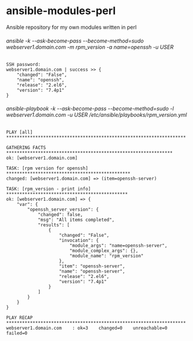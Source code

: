 # ansible-modules-perl

Ansible repository for my own modules written in perl

###### ansible -k --ask-become-pass --become-method=sudo webserver1.domain.com *-m rpm_version -a name=openssh* -u USER
```
SSH password: 
webserver1.domain.com | success >> {
    "changed": "False",
    "name": "openssh",
    "release": "2.el6",
    "version": "7.4p1"
}
```

###### ansible-playbook -k --ask-become-pass --become-method=sudo -l webserver1.domain.com -u USER /etc/ansible/playbooks/rpm_version.yml
```
PLAY [all] ******************************************************************** 

GATHERING FACTS *************************************************************** 
ok: [webserver1.domain.com]

TASK: [rpm version for openssh] *********************************************** 
changed: [webserver1.domain.com] => (item=openssh-server)

TASK: [rpm_version - print info] ********************************************** 
ok: [webserver1.domain.com] => {
    "var": {
        "openssh_server_version": {
            "changed": false, 
            "msg": "All items completed", 
            "results": [
                {
                    "changed": "False", 
                    "invocation": {
                        "module_args": "name=openssh-server", 
                        "module_complex_args": {}, 
                        "module_name": "rpm_version"
                    }, 
                    "item": "openssh-server", 
                    "name": "openssh-server", 
                    "release": "2.el6", 
                    "version": "7.4p1"
                }
            ]
        }
    }
}

PLAY RECAP ******************************************************************** 
webserver1.domain.com    : ok=3    changed=0    unreachable=0    failed=0 
```
